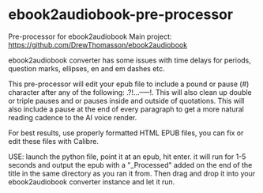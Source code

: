 # ebook2audiobook-pre-processor
Pre-processor for ebook2audiobook
Main project: https://github.com/DrewThomasson/ebook2audiobook

ebook2audiobook converter has some issues with time delays for periods, question marks, ellipses, en and em dashes etc.

This pre-processor will edit your epub file to include a pound or pause (#) character after any of the following: .?!…–—!. This will also clean up double or triple pauses and or pauses inside and outside of quotations. This will also include a pause at the end of every paragraph to get a more natural reading cadence to the AI voice render. 

For best results, use properly formatted HTML EPUB files, you can fix or edit these files with Calibre.

USE: launch the python file, point it at an epub, hit enter. it will run for 1-5 seconds and output the epub with a "_Processed" added on the end of the title in the same directory as you ran it from. Then drag and drop it into your ebook2audiobook converter instance and let it run.
